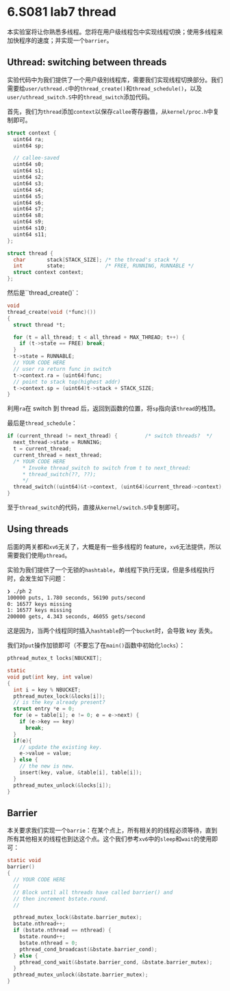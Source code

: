 # 6.S081 lab7 thread


本实验室将让你熟悉多线程。您将在用户级线程包中实现线程切换；使用多线程来加快程序的速度；并实现一个`barrier`。

<!-- more -->

## Uthread: switching between threads

实验代码中为我们提供了一个用户级别线程库，需要我们实现线程切换部分。我们需要给`user/uthread.c`中的`thread_create()`和`thread_schedule()`，以及`user/uthread_switch.S`中的`thread_switch`添加代码。

首先，我们为`thread`添加`context`以保存`callee`寄存器值，从`kernel/proc.h`中复制即可。

```c
struct context {
  uint64 ra;
  uint64 sp;

  // callee-saved
  uint64 s0;
  uint64 s1;
  uint64 s2;
  uint64 s3;
  uint64 s4;
  uint64 s5;
  uint64 s6;
  uint64 s7;
  uint64 s8;
  uint64 s9;
  uint64 s10;
  uint64 s11;
};

struct thread {
  char       stack[STACK_SIZE]; /* the thread's stack */
  int        state;             /* FREE, RUNNING, RUNNABLE */
  struct context context;
};
```

然后是``thread_create()`：

```c
void
thread_create(void (*func)())
{
  struct thread *t;

  for (t = all_thread; t < all_thread + MAX_THREAD; t++) {
    if (t->state == FREE) break;
  }
  t->state = RUNNABLE;
  // YOUR CODE HERE
  // user ra return func in switch
  t->context.ra = (uint64)func;
  // point to stack top(highest addr)
  t->context.sp = (uint64)t->stack + STACK_SIZE;
}
```

利用`ra`在 switch 到 thread 后，返回到函数的位置，将`sp`指向该`thread`的栈顶。

最后是`thread_schedule`：

```c
if (current_thread != next_thread) {         /* switch threads?  */
  next_thread->state = RUNNING;
  t = current_thread;
  current_thread = next_thread;
  /* YOUR CODE HERE
     * Invoke thread_switch to switch from t to next_thread:
     * thread_switch(??, ??);
     */
  thread_switch((uint64)&t->context, (uint64)&current_thread->context);
}
```

至于`thread_switch`的代码，直接从`kernel/switch.S`中复制即可。

## Using threads

后面的两关都和`xv6`无关了，大概是有一些多线程的 feature，`xv6`无法提供，所以需要我们使用`pthread`。

实验为我们提供了一个无锁的`hashtable`，单线程下执行无误，但是多线程执行时，会发生如下问题：

```bash
❯ ./ph 2
100000 puts, 1.780 seconds, 56190 puts/second
0: 16577 keys missing
1: 16577 keys missing
200000 gets, 4.343 seconds, 46055 gets/second
```

这是因为，当两个线程同时插入`hashtable`的一个`bucket`时，会导致 key 丢失。

我们对`put`操作加锁即可（不要忘了在`main()`函数中初始化`locks`）：

```c
pthread_mutex_t locks[NBUCKET];

static
void put(int key, int value)
{
  int i = key % NBUCKET;
  pthread_mutex_lock(&locks[i]);
  // is the key already present?
  struct entry *e = 0;
  for (e = table[i]; e != 0; e = e->next) {
    if (e->key == key)
      break;
  }
  if(e){
    // update the existing key.
    e->value = value;
  } else {
    // the new is new.
    insert(key, value, &table[i], table[i]);
  }
  pthread_mutex_unlock(&locks[i]);
}
```

## Barrier

本关要求我们实现一个`barrie`：在某个点上，所有相关的的线程必须等待，直到所有其他相关的线程也到达这个点。这个我们参考`xv6`中的`sleep`和`wait`的使用即可：

```c
static void
barrier()
{
  // YOUR CODE HERE
  //
  // Block until all threads have called barrier() and
  // then increment bstate.round.
  //

  pthread_mutex_lock(&bstate.barrier_mutex);
  bstate.nthread++;
  if (bstate.nthread == nthread) {
    bstate.round++;
    bstate.nthread = 0;
    pthread_cond_broadcast(&bstate.barrier_cond);
  } else {
    pthread_cond_wait(&bstate.barrier_cond, &bstate.barrier_mutex);
  }
  pthread_mutex_unlock(&bstate.barrier_mutex);
}
```

